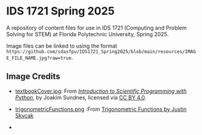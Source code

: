 # IDS 1721 Spring 2025

A repository of content files for use in IDS 1721 (Computing and Problem Solving for STEM) at Florida Polytechnic University, Spring 2025.

Image files can be linked to using the format `https://github.com/sdasfpu/IDS1721_Spring2025/blob/main/resources/IMAGE_FILE_NAME.jpg?raw=true`.

## Image Credits

* [textbookCover.jpg](https://github.com/sdasfpu/IDS1721_Spring2025/blob/main/resources/textbookCover.jpg?raw=true): From [_Introduction to Scientific Programming with Python_](https://link.springer.com/book/10.1007/978-3-030-50356-7), by Joakim Sundnes, licensed via [CC BY 4.0](https://creativecommons.org/licenses/by/4.0/).

* [trigonometricFunctions.png](https://justinmath.com/files/blog/trigonometric-functions-1.png) :From [Trigonometric Functions
by Justin Skycak](https://www.justinmath.com/trigonometric-functions/)

* [](https://calcworkshop.com/wp-content/uploads/volume-surface-area-sphere-formula.png)

